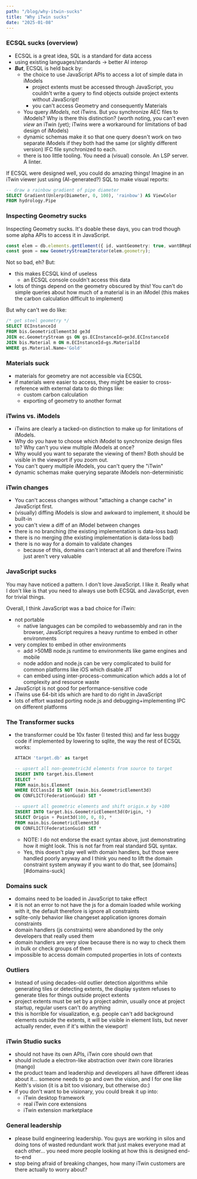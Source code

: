 ```yaml
---
path: "/blog/why-itwin-sucks"
title: "Why iTwin sucks"
date: "2025-01-08"
---
```


### ECSQL sucks (overview)

- ECSQL is a great idea, SQL is a standard for data access
- using existing languages/standards -> better AI interop
- ***But***, ECSQL is held back by:
  - the choice to use JavaScript APIs to access a lot of simple data in iModels
    - project extents must be accessed through JavaScript, you couldn't write a
      query to find objects outside project extents without JavaScript!
    - you can't access Geometry and consequently Materials 
  - You query _iModels_, not iTwins. But you synchronize AEC files to iModels? Why is there
    this distinction? (worth noting, you can't even _view_ an iTwin (yet); iTwins
    were a workaround for limitations of bad design of iModels)
  - dynamic schemas make it so that one query doesn't work on two separate iModels
    if they both had the same (or slightly different version) IFC file synchronized to each.
  - there is too little tooling. You need a (visual) console. An LSP server. A linter.


If ECSQL were designed well, you could do amazing things!
Imagine in an iTwin viewer just using (AI-generated?) SQL to make visual reports:

```sql
-- draw a rainbow gradient of pipe diameter
SELECT Gradient(Unlerp(Diameter, 0, 100), 'rainbow') AS ViewColor
FROM hydrology.Pipe
```

### Inspecting Geometry sucks

Inspecting Geometry sucks. It's doable these days, you can trod though some alpha APIs to access it
in JavaScript.

```ts
const elem = db.elements.getElement({ id, wantGeometry: true, wantBRepData: true, });
const geom = new GeometryStreamIterator(elem.geometry);
```

Not so bad, eh? But:
- this makes ECSQL kind of useless
  - an ECSQL console couldn't access this data
- lots of things depend on the geometry obscured by this!
  You can't do simple queries about how much of a material is in an iModel
  (this makes the carbon calculation difficult to implement)

But why can't we do like:

```sql
/* get steel geometry */
SELECT ECInstanceId
FROM bis.GeometricElement3d ge3d
JOIN ec.GeometryStream gs ON gs.ECInstanceId=ge3d.ECInstanceId
JOIN bis.Material m ON m.ECInstanceId=gs.MaterialId
WHERE gs.Material.Name='Gold'
```

### Materials suck

- materials for geometry are not accessible via ECSQL
- if materials were easier to access, they might be easier to cross-reference with external data to do things like:
  - custom carbon calculation
  - exporting of geometry to another format

### iTwins vs. iModels

- iTwins are clearly a tacked-on distinction to make up for limitations of iModels.
- Why do you have to choose which iModel to synchronize design files to? Why can't you view multiple iModels
  at once?
- Why would you want to separate the viewing of them? Both should be visible in the viewport if you zoom out.
- You can't query multiple iModels, you can't query the "iTwin"
- dynamic schemas make querying separate iModels non-deterministic

### iTwin changes

- You can't access changes without "attaching a change cache" in JavaScript first.
- (visually) diffing iModels is slow and awkward to implement, it should be built-in
- you can't view a diff of an iModel between changes
- there is no branching (the existing implementation is data-loss bad)
- there is no merging (the existing implementation is data-loss bad)
- there is no way for a domain to validate changes
  - because of this, domains can't interact at all and therefore iTwins just aren't very valuable

### JavaScript sucks

You may have noticed a pattern. I don't love JavaScript. I like it.
Really what I don't like is that you need to always use both ECSQL and JavaScript, even for trivial things.

Overall, I think JavaScript was a bad choice for iTwin:
- not portable
  - native languages can be compiled to webassembly and ran in the browser, JavaScript requires a heavy
    runtime to embed in other environments
- very complex to embed in other environments
  - add >50MB node.js runtime to environments like game engines and mobile
  - node addon and node.js can be very complicated to build for common platforms like iOS which disable JIT
  - can embed using inter-process-communication which adds a lot of complexity and resource waste
- JavaScript is not good for performance-sensitive code
- iTwins use 64-bit ids which are hard to do right in JavaScript
- lots of effort wasted porting node.js and debugging+implementing IPC on different platforms

### The Transformer sucks

- the transformer could be 10x faster (I tested this)
  and far less buggy code if implemented by lowering to sqlite, the way the rest of ECSQL works:

  ```sql
  ATTACH 'target.db' as target

  -- upsert all non-geometric3d elements from source to target
  INSERT INTO target.bis.Element
  SELECT *
  FROM main.bis.Element
  WHERE ECClassId IS NOT (main.bis.GeometricElement3d)
  ON CONFLICT(FederationGuid) SET *

  -- upsert all geometric elements and shift origin.x by +100
  INSERT INTO target.bis.GeometricElement3d(Origin, *)
  SELECT Origin + Point3d(100, 0, 0), *
  FROM main.bis.GeometricElement3d
  ON CONFLICT(FederationGuid) SET *
  ```

  - NOTE: I do not endorse the exact syntax above, just demonstrating how it might look. This is not far from
    real standard SQL syntax.
  - Yes, this doesn't play well with domain handlers, but those were handled poorly anyway and I think you need
    to lift the domain constraint system anyway if you want to do that, see [domains][#domains-suck]

### Domains suck

- domains need to be loaded in JavaScript to take effect
- it is not an error to not have the js for a domain loaded while working with it,
  the default therefore is ignore all constraints
- sqlite-only behavior like changeset application ignores domain constraints
- domain handlers (js constraints) were abandoned by the only developers that really used them
- domain handlers are very slow because there is no way to check them in bulk or check groups of them
- impossible to access domain computed properties in lots of contexts

### Outliers

- Instead of using decades-old outlier detection algorithms while generating tiles or detecting extents,
  the display system refuses to generate tiles for things outside project extents
- project extents must be set by a project admin, usually once at project startup, regular users can't do anything
- this is horrible for visualization, e.g. people can't add background elements outside the extents,
  it will be visible in element lists, but never actually render, even if it's within the viewport!

### iTwin Studio sucks

- should not have its own APIs, iTwin core should own that
- should include a electron-like abstraction over itwin core libraries (mango)
- the product team and leadership and developers all have different ideas about it...
  someone needs to go and own the vision, and I for one like Keith's vision (it is a bit too visionary, but otherwise do:)
- if you don't want to be visionary, you could break it up into:
  - iTwin desktop framework
  - real iTwin core extensions
  - iTwin extension marketplace

### General leadership

- please build engineering leadership. You guys are working in silos and doing tons of wasted redundant work
  that just makes everyone mad at each other... you need more people looking at how this is designed end-to-end
- stop being afraid of breaking changes, how many iTwin customers are there actually to worry about?
